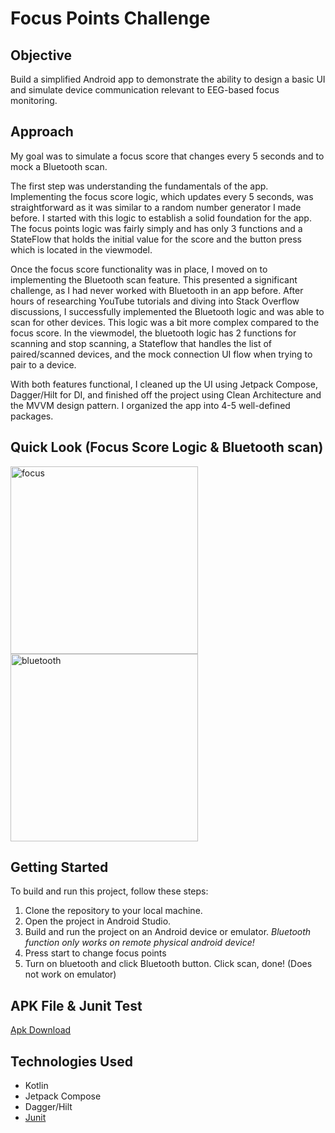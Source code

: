 # Focus Points Challenge


## Objective
Build a simplified Android app to demonstrate the ability to design a basic UI and simulate device communication relevant to EEG-based focus monitoring.  <br>

## Approach

My goal was to simulate a focus score that changes every 5 seconds and to mock a Bluetooth scan.

The first step was understanding the fundamentals of the app. Implementing the focus score logic, which updates every 5 seconds, was straightforward as it was similar to a random number generator I made before. I started with this logic to establish a solid foundation for the app. The focus points logic was fairly simply and has only 3 functions and a StateFlow that holds the initial value for the score and the button press which is located in the viewmodel.

Once the focus score functionality was in place, I moved on to implementing the Bluetooth scan feature. This presented a significant challenge, as I had never worked with Bluetooth in an app before. After hours of researching YouTube tutorials and diving into Stack Overflow discussions, I successfully implemented the Bluetooth logic and was able to scan for other devices. This logic was a bit more complex compared to the focus score. In the viewmodel, the bluetooth logic has 2 functions for scanning and stop scanning, a Stateflow that handles the list of paired/scanned devices, and the mock connection UI flow when trying to pair to a device. 

With both features functional, I cleaned up the UI using Jetpack Compose, Dagger/Hilt for DI, and finished off the project using Clean Architecture and the MVVM design pattern. I organized the app into 4-5 well-defined packages.




## Quick Look (Focus Score Logic & Bluetooth scan)

<img src="https://github.com/user-attachments/assets/2e411287-645f-49f6-86c7-6cdef9677d7e" alt="focus" width="300"  />

<img src="https://github.com/user-attachments/assets/d93d98e8-91be-42b7-87be-939a3110dd7b" alt="bluetooth" width="300"  />



## Getting Started
To build and run this project, follow these steps:

1) Clone the repository to your local machine. <br>
2) Open the project in Android Studio. <br>
3) Build and run the project on an Android device or emulator. *Bluetooth function only works on remote physical android device!* <br>
4) Press start to change focus points
5) Turn on bluetooth and click Bluetooth button. Click scan, done! (Does not work on emulator)

## APK File & Junit Test
[Apk Download](https://github.com/eaglenguyen/Neurable-Android-Challenge-Eagle/raw/refs/heads/master/app-debug.apk)


## Technologies Used
* Kotlin
* Jetpack Compose
* Dagger/Hilt
* [Junit](https://github.com/eaglenguyen/Neurable-Android-Challenge-Eagle/blob/master/app/src/test/java/com/example/focusscore/presentation/focus/FocusScoreViewModelTest.kt)





























